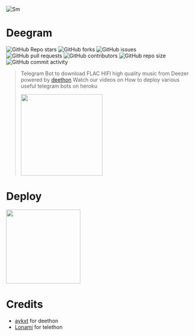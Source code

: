 ![Sm](https://telegra.ph/file/5b0ae1361fd50dad69e4a.jpg)
# Deegram
![GitHub Repo stars](https://img.shields.io/github/stars/breakdowns/deegram)
![GitHub forks](https://img.shields.io/github/forks/breakdowns/deegram)
![GitHub issues](https://img.shields.io/github/issues/breakdowns/deegram)
![GitHub pull requests](https://img.shields.io/github/issues-pr/breakdowns/deegram)
![GitHub contributors](https://img.shields.io/github/contributors/breakdowns/deegram)
![GitHub repo size](https://img.shields.io/github/repo-size/breakdowns/deegram)
![GitHub commit activity](https://img.shields.io/github/commit-activity/m/breakdowns/deegram)

> Telegram Bot to download FLAC HIFI high quality music from Deezer powered by [deethon](https://github.com/deethon)
> Watch our videos on How to deploy various useful telegram bots on heroku
> <p><a href="https://www.youtube.com/channel/UCigq8CVltGNAM-hs6cAC8mw"> <img src="https://telegra.ph/file/c54751325802bfa2313b9.jpg" width="220""/></a></p>
  
# Deploy
<p><a href="https://heroku.com/deploy"> <img src="https://img.shields.io/badge/Deploy%20To%20Heroku-blueviolet?style=for-the-badge&logo=heroku" width="200""/></a></p>

# Credits
- [aykxt](https://github.com/aykxt) for deethon
- [Lonami](https://github.com/Lonami) for telethon
